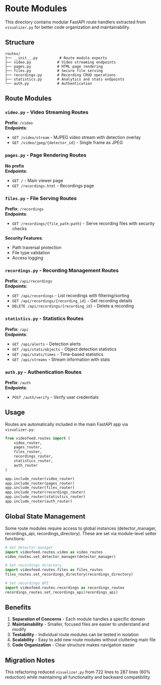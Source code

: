 # Route Modules

This directory contains modular FastAPI route handlers extracted from `visualizer.py` for better code organization and maintainability.

## Structure

```
routes/
├── __init__.py          # Route module exports
├── video.py            # Video streaming endpoints
├── pages.py            # HTML page rendering
├── files.py            # Secure file serving
├── recordings.py       # Recording CRUD operations
├── statistics.py       # Analytics and stats endpoints
└── auth.py             # Authentication
```

## Route Modules

### `video.py` - Video Streaming Routes
**Prefix**: `/video`  
**Endpoints**:
- `GET /video/stream` - MJPEG video stream with detection overlay
- `GET /video/jpeg/{detector_id}` - Single frame as JPEG

### `pages.py` - Page Rendering Routes
**No prefix**  
**Endpoints**:
- `GET /` - Main viewer page
- `GET /recordings.html` - Recordings page

### `files.py` - File Serving Routes
**Prefix**: `/recordings`  
**Endpoints**:
- `GET /recordings/{file_path:path}` - Serve recording files with security checks

**Security Features**:
- Path traversal protection
- File type validation
- Access logging

### `recordings.py` - Recording Management Routes
**Prefix**: `/api/recordings`  
**Endpoints**:
- `GET /api/recordings` - List recordings with filtering/sorting
- `GET /api/recordings/{recording_id}` - Get recording details
- `DELETE /api/recordings/{recording_id}` - Delete a recording

### `statistics.py` - Statistics Routes
**Prefix**: `/api`  
**Endpoints**:
- `GET /api/alerts` - Detection alerts
- `GET /api/stats/objects` - Object detection statistics
- `GET /api/stats/times` - Time-based statistics
- `GET /api/streams` - Stream information with stats

### `auth.py` - Authentication Routes
**Prefix**: `/auth`  
**Endpoints**:
- `POST /auth/verify` - Verify user credentials

## Usage

Routes are automatically included in the main FastAPI app via `visualizer.py`:

```python
from videofeed.routes import (
    video_router,
    pages_router,
    files_router,
    recordings_router,
    statistics_router,
    auth_router
)

app.include_router(video_router)
app.include_router(pages_router)
app.include_router(files_router)
app.include_router(recordings_router)
app.include_router(statistics_router)
app.include_router(auth_router)
```

## Global State Management

Some route modules require access to global instances (detector_manager, recordings_api, recordings_directory). These are set via module-level setter functions:

```python
# Set detector manager
import videofeed.routes.video as video_routes
video_routes.set_detector_manager(detector_manager)

# Set recordings directory
import videofeed.routes.files as files_routes
files_routes.set_recordings_directory(recordings_directory)

# Set recordings API
import videofeed.routes.recordings as recordings_routes
recordings_routes.set_recordings_api(recordings_api)
```

## Benefits

1. **Separation of Concerns** - Each module handles a specific domain
2. **Maintainability** - Smaller, focused files are easier to understand and modify
3. **Testability** - Individual route modules can be tested in isolation
4. **Scalability** - Easy to add new route modules without cluttering main file
5. **Code Organization** - Clear structure makes navigation easier

## Migration Notes

This refactoring reduced `visualizer.py` from 722 lines to 287 lines (60% reduction) while maintaining all functionality and backward compatibility.

